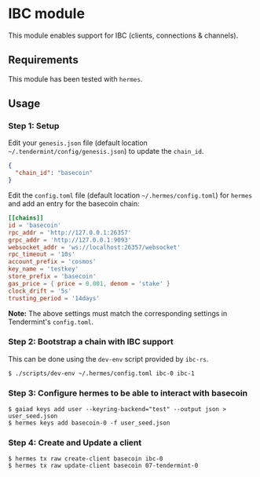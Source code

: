 # IBC module

This module enables support for IBC (clients, connections & channels).

## Requirements
This module has been tested with `hermes`.

## Usage

### Step 1: Setup
Edit your `genesis.json` file (default location `~/.tendermint/config/genesis.json`) to update the `chain_id`.
```json
{
  "chain_id": "basecoin"
}
```

Edit the `config.toml` file (default location `~/.hermes/config.toml`) for `hermes` and add an entry for the basecoin chain:
```toml
[[chains]]
id = 'basecoin'
rpc_addr = 'http://127.0.0.1:26357'
grpc_addr = 'http://127.0.0.1:9093'
websocket_addr = 'ws://localhost:26357/websocket'
rpc_timeout = '10s'
account_prefix = 'cosmos'
key_name = 'testkey'
store_prefix = 'basecoin'
gas_price = { price = 0.001, denom = 'stake' }
clock_drift = '5s'
trusting_period = '14days'
```
**Note:** The above settings must match the corresponding settings in Tendermint's `config.toml`. 

### Step 2: Bootstrap a chain with IBC support
This can be done using the `dev-env` script provided by `ibc-rs`.
```shell
$ ./scripts/dev-env ~/.hermes/config.toml ibc-0 ibc-1
```

### Step 3: Configure hermes to be able to interact with basecoin
```shell
$ gaiad keys add user --keyring-backend="test" --output json > user_seed.json
$ hermes keys add basecoin-0 -f user_seed.json
```

### Step 4: Create and Update a client
```shell
$ hermes tx raw create-client basecoin ibc-0
$ hermes tx raw update-client basecoin 07-tendermint-0
```
